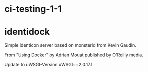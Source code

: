 # ci-testing-1-1

identidock
==========

Simple identicon server based on monsterid from Kevin Gaudin.

From "Using Docker" by Adrian Mouat published by O'Reilly media.

Update to uWSGI-Version uWSGI==2.0.17.1 

